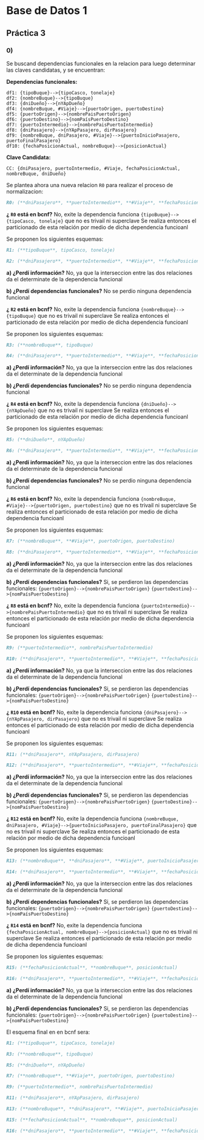 # Base de Datos 1
## Práctica 3
### 0)

Se buscand dependencias funcionales en la relacion para luego determinar las claves candidatas, y se encuentran:

**Dependencias funcionales:**
```
df1: {tipoBuque}-->{tipoCasco, tonelaje}
df2: {nombreBuque}-->{tipoBuque}
df3: {dniDueño}-->{nYApDueño}
df4: {nombreBuque, #Viaje}-->{puertoOrigen, puertoDestino}
df5: {puertoOrigen}-->{nombrePaisPuertoOrigen}
df6: {puertoDestino}-->{nomPaísPuertoDestino}
df7: {puertoIntermedio}-->{nombrePaisPuertoIntermedio}
df8: {dniPasajero}-->{nYApPasajero, dirPasajero}
df9: {nombreBuque, dniPasajero, #Viaje}-->{puertoInicioPasajero, puertoFinalPasajero}
df10: {fechaPosicionActual, nombreBuque}-->{posicionActual}
```
**Clave Candidata:**
```
CC: {dniPasajero, puertoIntermedio, #Viaje, fechaPosicionActual, nombreBuque, dniDueño}
```

Se plantea ahora una nueva relacion  `R0`  para realizar el proceso de normalizacion:

```markdown
R0: (**dniPasajero**, **puertoIntermedio**, **#Viaje**, **fechaPosicionActual**, **nombreBuque**, **dniDueño**, puertoInicioPasajero, puertoFinalPasajero, puertoOrigen, tipoCasco, tonelaje, puertoDestino, nYApDueño, nombrePaisPuertoOrigen, dirPasajero, nombrePaisPuertoIntermedio, nYApPasajero, tipoBuque, nomPaísPuertoDestino, posicionActual)
```

**¿ `R0`  está en bcnf?**
No, exite la dependencia funciona `{tipoBuque}-->{tipoCasco, tonelaje}` que no es trivail ni superclave
Se realiza entonces el particionado de esta relación por medio de dicha dependencia funcioanl

Se proponen los siguientes esquemas:

```markdown
R1: (**tipoBuque**, tipoCasco, tonelaje)
```
```markdown
R2: (**dniPasajero**, **puertoIntermedio**, **#Viaje**, **fechaPosicionActual**, **nombreBuque**, **dniDueño**, puertoInicioPasajero, puertoFinalPasajero, puertoOrigen, nombrePaisPuertoOrigen, puertoDestino, nYApDueño, dirPasajero, nombrePaisPuertoIntermedio, nYApPasajero, tipoBuque, nomPaísPuertoDestino, posicionActual)
```

**a) ¿Perdí información?**
No, ya que la interseccion entre las dos relaciones da el determinate de la dependencia funcional

**b) ¿Perdí dependencias funcionales?**
No se perdio ninguna dependencia funcional


**¿ `R2`  está en bcnf?**
No, exite la dependencia funciona `{nombreBuque}-->{tipoBuque}` que no es trivail ni superclave
Se realiza entonces el particionado de esta relación por medio de dicha dependencia funcioanl

Se proponen los siguientes esquemas:

```markdown
R3: (**nombreBuque**, tipoBuque)
```
```markdown
R4: (**dniPasajero**, **puertoIntermedio**, **#Viaje**, **fechaPosicionActual**, **nombreBuque**, **dniDueño**, puertoInicioPasajero, puertoFinalPasajero, puertoOrigen, nombrePaisPuertoOrigen, puertoDestino, dirPasajero, nYApDueño, nombrePaisPuertoIntermedio, nYApPasajero, nomPaísPuertoDestino, posicionActual)
```

**a) ¿Perdí información?**
No, ya que la interseccion entre las dos relaciones da el determinate de la dependencia funcional

**b) ¿Perdí dependencias funcionales?**
No se perdio ninguna dependencia funcional


**¿ `R4`  está en bcnf?**
No, exite la dependencia funciona `{dniDueño}-->{nYApDueño}` que no es trivail ni superclave
Se realiza entonces el particionado de esta relación por medio de dicha dependencia funcioanl

Se proponen los siguientes esquemas:

```markdown
R5: (**dniDueño**, nYApDueño)
```
```markdown
R6: (**dniPasajero**, **puertoIntermedio**, **#Viaje**, **fechaPosicionActual**, **nombreBuque**, **dniDueño**, puertoInicioPasajero, puertoFinalPasajero, puertoOrigen, nombrePaisPuertoOrigen, puertoDestino, dirPasajero, nombrePaisPuertoIntermedio, nYApPasajero, nomPaísPuertoDestino, posicionActual)
```

**a) ¿Perdí información?**
No, ya que la interseccion entre las dos relaciones da el determinate de la dependencia funcional

**b) ¿Perdí dependencias funcionales?**
No se perdio ninguna dependencia funcional


**¿ `R6`  está en bcnf?**
No, exite la dependencia funciona `{nombreBuque, #Viaje}-->{puertoOrigen, puertoDestino}` que no es trivail ni superclave
Se realiza entonces el particionado de esta relación por medio de dicha dependencia funcioanl

Se proponen los siguientes esquemas:

```markdown
R7: (**nombreBuque**, **#Viaje**, puertoOrigen, puertoDestino)
```
```markdown
R8: (**dniPasajero**, **puertoIntermedio**, **#Viaje**, **fechaPosicionActual**, **nombreBuque**, **dniDueño**, puertoInicioPasajero, puertoFinalPasajero, nombrePaisPuertoOrigen, dirPasajero, nombrePaisPuertoIntermedio, nYApPasajero, nomPaísPuertoDestino, posicionActual)
```

**a) ¿Perdí información?**
No, ya que la interseccion entre las dos relaciones da el determinate de la dependencia funcional

**b) ¿Perdí dependencias funcionales?**
Si, se perdieron las dependencias funcionales: `{puertoOrigen}-->{nombrePaisPuertoOrigen}` `{puertoDestino}-->{nomPaísPuertoDestino}`


**¿ `R8`  está en bcnf?**
No, exite la dependencia funciona `{puertoIntermedio}-->{nombrePaisPuertoIntermedio}` que no es trivail ni superclave
Se realiza entonces el particionado de esta relación por medio de dicha dependencia funcioanl

Se proponen los siguientes esquemas:

```markdown
R9: (**puertoIntermedio**, nombrePaisPuertoIntermedio)
```
```markdown
R10: (**dniPasajero**, **puertoIntermedio**, **#Viaje**, **fechaPosicionActual**, **nombreBuque**, **dniDueño**, puertoInicioPasajero, puertoFinalPasajero, dirPasajero, nombrePaisPuertoOrigen, nYApPasajero, nomPaísPuertoDestino, posicionActual)
```

**a) ¿Perdí información?**
No, ya que la interseccion entre las dos relaciones da el determinate de la dependencia funcional

**b) ¿Perdí dependencias funcionales?**
Si, se perdieron las dependencias funcionales: `{puertoOrigen}-->{nombrePaisPuertoOrigen}` `{puertoDestino}-->{nomPaísPuertoDestino}`


**¿ `R10`  está en bcnf?**
No, exite la dependencia funciona `{dniPasajero}-->{nYApPasajero, dirPasajero}` que no es trivail ni superclave
Se realiza entonces el particionado de esta relación por medio de dicha dependencia funcioanl

Se proponen los siguientes esquemas:

```markdown
R11: (**dniPasajero**, nYApPasajero, dirPasajero)
```
```markdown
R12: (**dniPasajero**, **puertoIntermedio**, **#Viaje**, **fechaPosicionActual**, **nombreBuque**, **dniDueño**, puertoInicioPasajero, puertoFinalPasajero, nombrePaisPuertoOrigen, nomPaísPuertoDestino, posicionActual)
```

**a) ¿Perdí información?**
No, ya que la interseccion entre las dos relaciones da el determinate de la dependencia funcional

**b) ¿Perdí dependencias funcionales?**
Si, se perdieron las dependencias funcionales: `{puertoOrigen}-->{nombrePaisPuertoOrigen}` `{puertoDestino}-->{nomPaísPuertoDestino}`


**¿ `R12`  está en bcnf?**
No, exite la dependencia funciona `{nombreBuque, dniPasajero, #Viaje}-->{puertoInicioPasajero, puertoFinalPasajero}` que no es trivail ni superclave
Se realiza entonces el particionado de esta relación por medio de dicha dependencia funcioanl

Se proponen los siguientes esquemas:

```markdown
R13: (**nombreBuque**, **dniPasajero**, **#Viaje**, puertoInicioPasajero, puertoFinalPasajero)
```
```markdown
R14: (**dniPasajero**, **puertoIntermedio**, **#Viaje**, **fechaPosicionActual**, **nombreBuque**, **dniDueño**, nomPaísPuertoDestino, nombrePaisPuertoOrigen, posicionActual)
```

**a) ¿Perdí información?**
No, ya que la interseccion entre las dos relaciones da el determinate de la dependencia funcional

**b) ¿Perdí dependencias funcionales?**
Si, se perdieron las dependencias funcionales: `{puertoOrigen}-->{nombrePaisPuertoOrigen}` `{puertoDestino}-->{nomPaísPuertoDestino}`


**¿ `R14`  está en bcnf?**
No, exite la dependencia funciona `{fechaPosicionActual, nombreBuque}-->{posicionActual}` que no es trivail ni superclave
Se realiza entonces el particionado de esta relación por medio de dicha dependencia funcioanl

Se proponen los siguientes esquemas:

```markdown
R15: (**fechaPosicionActual**, **nombreBuque**, posicionActual)
```
```markdown
R16: (**dniPasajero**, **puertoIntermedio**, **#Viaje**, **fechaPosicionActual**, **nombreBuque**, **dniDueño**, nomPaísPuertoDestino, nombrePaisPuertoOrigen)
```

**a) ¿Perdí información?**
No, ya que la interseccion entre las dos relaciones da el determinate de la dependencia funcional

**b) ¿Perdí dependencias funcionales?**
Si, se perdieron las dependencias funcionales: `{puertoOrigen}-->{nombrePaisPuertoOrigen}` `{puertoDestino}-->{nomPaísPuertoDestino}`


El esquema final en en bcnf sera:

```markdown
R1: (**tipoBuque**, tipoCasco, tonelaje)
```
```markdown
R3: (**nombreBuque**, tipoBuque)
```
```markdown
R5: (**dniDueño**, nYApDueño)
```
```markdown
R7: (**nombreBuque**, **#Viaje**, puertoOrigen, puertoDestino)
```
```markdown
R9: (**puertoIntermedio**, nombrePaisPuertoIntermedio)
```
```markdown
R11: (**dniPasajero**, nYApPasajero, dirPasajero)
```
```markdown
R13: (**nombreBuque**, **dniPasajero**, **#Viaje**, puertoInicioPasajero, puertoFinalPasajero)
```
```markdown
R15: (**fechaPosicionActual**, **nombreBuque**, posicionActual)
```
```markdown
R16: (**dniPasajero**, **puertoIntermedio**, **#Viaje**, **fechaPosicionActual**, **nombreBuque**, **dniDueño**, nomPaísPuertoDestino, nombrePaisPuertoOrigen)
```
